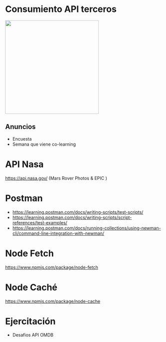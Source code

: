 # Consumiento API terceros

<img src="https://media.giphy.com/media/xUPGcBUxDJSLvxJIfC/giphy.gif" width="300" />

## Anuncios

- Encuesta
- Semana que viene co-learning

# API Nasa

https://api.nasa.gov/ (Mars Rover Photos & EPIC )

# Postman

- https://learning.postman.com/docs/writing-scripts/test-scripts/
- https://learning.postman.com/docs/writing-scripts/script-references/test-examples/
- https://learning.postman.com/docs/running-collections/using-newman-cli/command-line-integration-with-newman/

# Node Fetch

https://www.npmjs.com/package/node-fetch

# Node Caché

https://www.npmjs.com/package/node-cache
# Ejercitación

- Desafios API OMDB